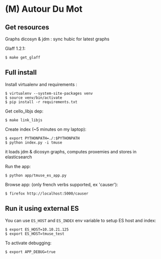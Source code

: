(M) Autour Du Mot
=================

Get resources
-------------

Graphs dicosyn & jdm : sync hubic for latest graphs

Glaff 1.2.1:

    $ make get_glaff


Full install
------------

Install virtualenv and requirements :

    $ virtualenv --system-site-packages venv
    $ source venv/bin/activate
    $ pip install -r requirements.txt

Get cello_libjs dep:

    $ make link_libjs

Create index (~5 minutes on my laptop):

    $ export PYTHONPATH=./:$PYTHONPATH
    $ python index.py -i tmuse

it loads jdm & dicosyn graphs, computes proxemies and stores in elasticsearch

Run the app:

    $ python app/tmuse_es_app.py

Browse app: (only french verbs supported, ex 'causer'):

    $ firefox http://localhost:5000/causer


Run it using external ES
------------------------

You can use `ES_HOST` and `ES_INDEX` env variable to setup ES host and index:

    $ export ES_HOST=10.10.21.125
    $ export ES_HOST=tmuse_test

To activate debugging:

    $ export APP_DEBUG=true

